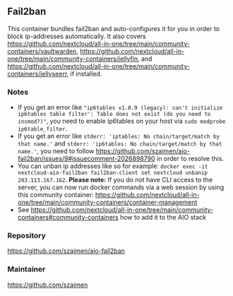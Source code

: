 ## Fail2ban
This container bundles fail2ban and auto-configures it for you in order to block ip-addresses automatically. It also covers https://github.com/nextcloud/all-in-one/tree/main/community-containers/vaultwarden, https://github.com/nextcloud/all-in-one/tree/main/community-containers/jellyfin, and https://github.com/nextcloud/all-in-one/tree/main/community-containers/jellyseerr, if installed.

### Notes
- If you get an error like `"ip6tables v1.8.9 (legacy): can't initialize ip6tables table filter': Table does not exist (do you need to insmod?)"`, you need to enable ip6tables on your host via `sudo modprobe ip6table_filter`.
- If you get an error like  `stderr: 'iptables: No chain/target/match by that name.'` and `stderr: 'ip6tables: No chain/target/match by that name.'`, you need to follow https://github.com/szaimen/aio-fail2ban/issues/9#issuecomment-2026898790 in order to resolve this.
- You can unban ip addresses like so for example: `docker exec -it nextcloud-aio-fail2ban fail2ban-client set nextcloud unbanip 203.113.167.162`. **Please note:** If you do not have CLI access to the server, you can now run docker commands via a web session by using this community container: https://github.com/nextcloud/all-in-one/tree/main/community-containers/container-management
- See https://github.com/nextcloud/all-in-one/tree/main/community-containers#community-containers how to add it to the AIO stack

### Repository
https://github.com/szaimen/aio-fail2ban

### Maintainer
https://github.com/szaimen
